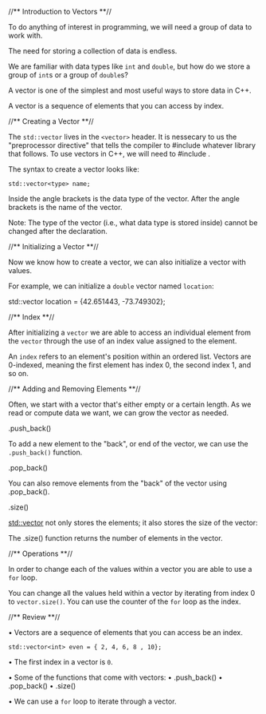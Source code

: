 //** Introduction to Vectors **//

To do anything of interest in programming, we will need a group of data to work with. 

The need for storing a collection of data is endless.

We are familiar with data types like `int` and `double`, but how do we store a group of `int`s or a group of `double`s?

A vector is one of the simplest and most useful ways to store data in C++.

A vector is a sequence of elements that you can access by index.

//** Creating a Vector **//

The `std::vector` lives in the `<vector>` header. It is nessecary to us the "preprocessor directive" that tells the compiler to #include whatever library that follows. To use vectors in C++, we will need to #include <vector>.
	
The syntax to create a vector looks like:
	
`std::vector<type> name;`
	
Inside the angle brackets is the data type of the vector. After the angle brackets is the name of the vector.
	
Note: The type of the vector (i.e., what data type is stored inside) cannot be changed after the declaration.

//** Initializing a Vector **//
	
Now we know how to create a vector, we can also initialize a vector with values.
	
For example, we can initialize a `double` vector named `location`:
	
std::vector<double> location = {42.651443, -73.749302};
	
//** Index **//
	
After initializing a `vector` we are able to access an individual element from the `vector` through the use of an index value assigned to the element.
	
An `index` refers to an element's position within an ordered list. Vectors are 0-indexed, meaning the first element has index 0, the second index 1, and so on.
	
//** Adding and Removing Elements **//

Often, we start with a vector that's either empty or a certain length. As we read or compute data we want, we can grow the vector as needed.
	
.push_back()
	
To add a new element to the "back", or end of the vector, we can use the `.push_back()` function.

.pop_back()

You can also remove elements from the "back" of the vector using .pop_back().
	
.size()
	
<std::vector> not only stores the elements; it also stores the size of the vector:
	
The .size() function returns the number of elements in the vector.
	
//** Operations **//
	
In order to change each of the values within a vector you are able to use a `for` loop. 
	
You can change all the values held within a vector by iterating from index 0 to `vector.size()`. You can use the counter of the `for` loop as the index.
	
//** Review **//
	
• Vectors are a sequence of elements that you can access be an index.
	
`std::vector<int> even = { 2, 4, 6, 8 , 10};`
	
• The first index in a vector is `0`.
	
• Some of the functions that come with vectors:
		• .push_back()
		• .pop_back()
		• .size()
	
• We can use a `for` loop to iterate through a vector. 
	

	


